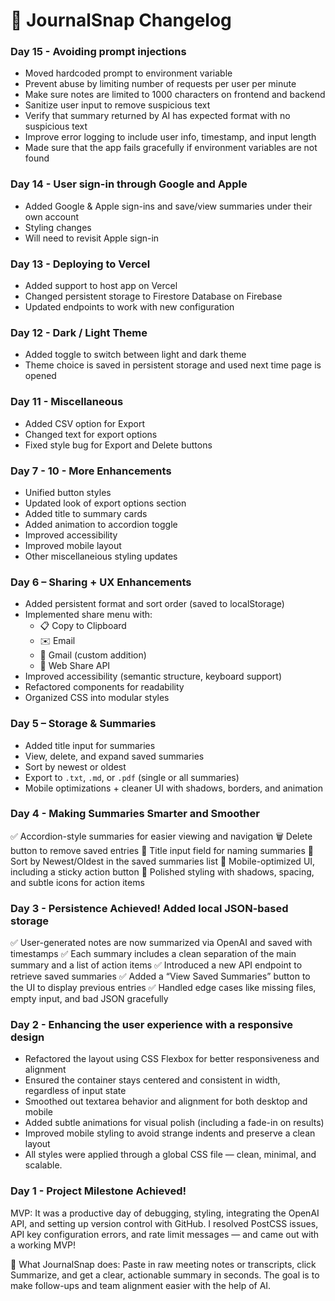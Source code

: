 # 📓 JournalSnap Changelog

### Day 15 - Avoiding prompt injections
- Moved hardcoded prompt to environment variable
- Prevent abuse by limiting number of requests per user per minute
- Make sure notes are limited to 1000 characters on frontend and backend
- Sanitize user input to remove suspicious text
- Verify that summary returned by AI has expected format with no suspicious text
- Improve error logging to include user info, timestamp, and input length
- Made sure that the app fails gracefully if environment variables are not found

### Day 14 - User sign-in through Google and Apple
- Added Google & Apple sign-ins and save/view summaries under their own account
- Styling changes
- Will need to revisit Apple sign-in

### Day 13 - Deploying to Vercel
- Added support to host app on Vercel
- Changed persistent storage to Firestore Database on Firebase
- Updated endpoints to work with new configuration

### Day 12 - Dark / Light Theme
- Added toggle to switch between light and dark theme
- Theme choice is saved in persistent storage and used next time page is opened

### Day 11 - Miscellaneous
- Added CSV option for Export
- Changed text for export options
- Fixed style bug for Export and Delete buttons

### Day 7 - 10 - More Enhancements
- Unified button styles
- Updated look of export options section
- Added title to summary cards
- Added animation to accordion toggle
- Improved accessibility
- Improved mobile layout
- Other miscellaneious styling updates

### Day 6 – Sharing + UX Enhancements
- Added persistent format and sort order (saved to localStorage)
- Implemented share menu with:
  - 📋 Copy to Clipboard
  - ✉️ Email
  - 📧 Gmail (custom addition)
  - 📱 Web Share API
- Improved accessibility (semantic structure, keyboard support)
- Refactored components for readability
- Organized CSS into modular styles

### Day 5 – Storage & Summaries
- Added title input for summaries
- View, delete, and expand saved summaries
- Sort by newest or oldest
- Export to `.txt`, `.md`, or `.pdf` (single or all summaries)
- Mobile optimizations + cleaner UI with shadows, borders, and animation

### Day 4 - Making Summaries Smarter and Smoother
✅ Accordion-style summaries for easier viewing and navigation
🗑️ Delete button to remove saved entries
📝 Title input field for naming summaries
🔀 Sort by Newest/Oldest in the saved summaries list
📱 Mobile-optimized UI, including a sticky action button
💅 Polished styling with shadows, spacing, and subtle icons for action items

### Day 3 - Persistence Achieved! Added local JSON-based storage
 ✅ User-generated notes are now summarized via OpenAI and saved with timestamps
 ✅ Each summary includes a clean separation of the main summary and a list of action items
 ✅ Introduced a new API endpoint to retrieve saved summaries
 ✅ Added a “View Saved Summaries” button to the UI to display previous entries
 ✅ Handled edge cases like missing files, empty input, and bad JSON gracefully

 ### Day 2 - Enhancing the user experience with a responsive design
 * Refactored the layout using CSS Flexbox for better responsiveness and alignment
 * Ensured the container stays centered and consistent in width, regardless of input state
 * Smoothed out textarea behavior and alignment for both desktop and mobile
 * Added subtle animations for visual polish (including a fade-in on results)
 * Improved mobile styling to avoid strange indents and preserve a clean layout
 * All styles were applied through a global CSS file — clean, minimal, and scalable.

 ### Day 1 - Project Milestone Achieved!
 MVP: It was a productive day of debugging, styling, integrating the OpenAI API, and setting up version control with GitHub. I resolved PostCSS issues, API key configuration errors, and rate limit messages — and came out with a working MVP!

📝 What JournalSnap does:
Paste in raw meeting notes or transcripts, click Summarize, and get a clear, actionable summary in seconds. The goal is to make follow-ups and team alignment easier with the help of AI.